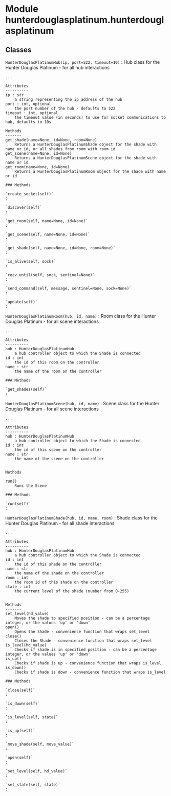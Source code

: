 Module hunterdouglasplatinum.hunterdouglasplatinum
==================================================

Classes
-------

`HunterDouglasPlatinumHub(ip, port=522, timeout=10)`
:   Hub class for the Hunter Douglas Platinum - for all hub interactions
    
    ...
    
    Attributes
    ----------
    ip : str
        a string representing the ip address of the hub
    port : int, optional
        the port number of the hub - defaults to 522
    timeout : int, optional
        the timeout value (in seconds) to use for socket communications to hub, defaults to 10s        
    
    Methods
    -------
    get_shade(name=None, id=None, room=None)
        Returns a HunterDouglasPlatinumShade object for the shade with name or id, or all shades from room with room id
    get_scene(name=None, id=None)
        Returns a HunterDouglasPlatinumScene object for the shade with name or id
    get_room(name=None, id=None)
        Returns a HunterDouglasPlatinumRoom object for the shade with name or id

    ### Methods

    `create_socket(self)`
    :

    `discover(self)`
    :

    `get_room(self, name=None, id=None)`
    :

    `get_scene(self, name=None, id=None)`
    :

    `get_shade(self, name=None, id=None, room=None)`
    :

    `is_alive(self, sock)`
    :

    `recv_until(self, sock, sentinel=None)`
    :

    `send_command(self, message, sentinel=None, sock=None)`
    :

    `update(self)`
    :

`HunterDouglasPlatinumRoom(hub, id, name)`
:   Room class for the Hunter Douglas Platinum - for all scene interactions
    
    ...
    
    Attributes
    ----------
    hub : HunterDouglasPlatinumHub
        a hub controller object to which the Shade is connected
    id : int
        the id of this room on the controller
    name : str
        the name of the room on the controller

    ### Methods

    `get_shades(self)`
    :

`HunterDouglasPlatinumScene(hub, id, name)`
:   Scene class for the Hunter Douglas Platinum - for all scene interactions
    
    ...
    
    Attributes
    ----------
    hub : HunterDouglasPlatinumHub
        a hub controller object to which the Shade is connected
    id : int
        the id of this scene on the controller
    name : str
        the name of the scene on the controller
    
    
    Methods
    -------
    run()
        Runs the Scene

    ### Methods

    `run(self)`
    :

`HunterDouglasPlatinumShade(hub, id, name, room)`
:   Shade class for the Hunter Douglas Platinum - for all shade interactions
    
    ...
    
    Attributes
    ----------
    hub : HunterDouglasPlatinumHub
        a hub controller object to which the Shade is connected
    id : int
        the id of this shade on the controller
    name : str
        the name of the shade on the controller
    room : int
        the room id of this shade on the controller
    state : int
        the current level of the shade (number from 0-255)
    
    
    Methods
    -------
    set_level(hd_value)
        Moves the shade to specified position - can be a percentage integer, or the values 'up' or 'down'
    open()
        Opens the Shade - convenience function that wraps set_level
    close()
        Closes the Shade - convenience function that wraps set_level
    is_level(hd_value)
        Checks if shade is in specified position - can be a percentage integer, or the values 'up' or 'down'
    is_up()
        Checks if shade is up - convenience function that wraps is_level
    is_down()
        Checks if shade is down - convenience function that wraps is_level

    ### Methods

    `close(self)`
    :

    `is_down(self)`
    :

    `is_level(self, state)`
    :

    `is_up(self)`
    :

    `move_shade(self, move_value)`
    :

    `open(self)`
    :

    `set_level(self, hd_value)`
    :

    `set_state(self, state)`
    :